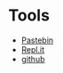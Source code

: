 # Tools

* [Pastebin]
* [Repl.it]
* [github]

[Pastebin]: (https://pastebin.com)
[repl.it]: (https://repl.it)
[github]: (https://github.com/sroller)

